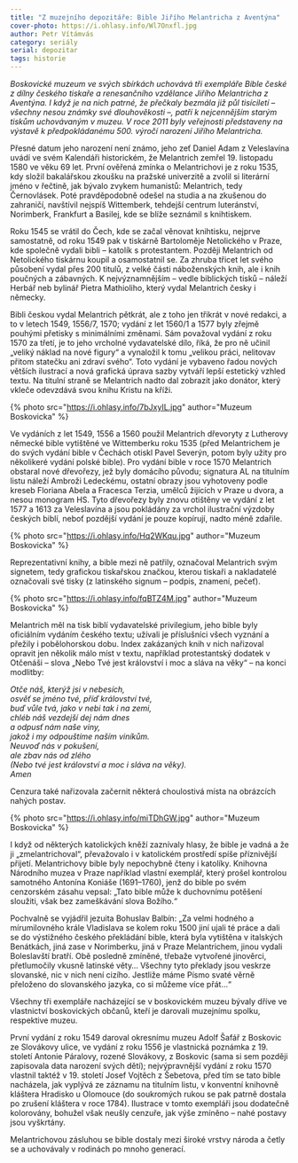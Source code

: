 ```yaml
---
title: "Z muzejního depozitáře: Bible Jiřího Melantricha z Aventýna"
cover-photo: https://i.ohlasy.info/Wl7Onxfl.jpg
author: Petr Vítámvás
category: seriály
serial: depozitar
tags: historie
---
```


*Boskovické muzeum ve svých sbírkách uchovává tři exempláře Bible české z dílny českého tiskaře a renesančního vzdělance Jiřího Melantricha z Aventýna. I když je na nich patrné, že přečkaly bezmála již půl tisíciletí – všechny nesou známky své dlouhověkosti –, patří k nejcennějším starým tiskům uchovávaným v muzeu. V roce 2011 byly veřejnosti představeny na výstavě k předpokládanému 500. výročí narození Jiřího Melantricha.*

Přesné datum jeho narození není známo, jeho zeť Daniel Adam z Veleslavína uvádí ve svém Kalendáři historickém, že Melantrich zemřel 19. listopadu 1580 ve věku 69 let. První ověřená zmínka o Melantrichovi je z roku 1535, kdy složil bakalářskou zkoušku na pražské univerzitě a zvolil si literární jméno v řečtině, jak bývalo zvykem humanistů: Melantrich, tedy Černovlásek. Poté pravděpodobně odešel na studia a na zkušenou do zahraničí, navštívil nejspíš Wittemberk, tehdejší centrum luteránství, Norimberk, Frankfurt a Basilej, kde se blíže seznámil s knihtiskem.

Roku 1545 se vrátil do Čech, kde se začal věnovat knihtisku, nejprve samostatně, od roku 1549 pak v tiskárně Bartoloměje Netolického v Praze, kde společně vydali bibli – katolík s protestantem. Později Melantrich od Netolického tiskárnu koupil a osamostatnil se. Za zhruba třicet let svého působení vydal přes 200 titulů, z velké části náboženských knih, ale i knih poučných a zábavných. K nejvýznamnějším – vedle biblických tisků – náleží Herbář neb bylinář Pietra Mathioliho, který vydal Melantrich česky i německy. 

Bibli českou vydal Melantrich pětkrát, ale z toho jen třikrát v nové redakci, a to v letech 1549, 1556/7, 1570; vydání z let 1560/1 a 1577 byly zřejmě pouhými přetisky s minimálními změnami. Sám považoval vydání z roku 1570 za třetí, je to jeho vrcholné vydavatelské dílo, říká, že pro ně učinil „veliký náklad na nové figury“ a vynaložil k tomu „velikou práci, nelitovav přitom statečku ani zdraví svého“. Toto vydání je vybaveno řadou nových větších ilustrací a nová grafická úprava sazby vytváří lepší estetický vzhled textu. Na titulní straně se Melantrich nadto dal zobrazit jako donátor, který vkleče odevzdává svou knihu Kristu na kříži.  

{% photo src="https://i.ohlasy.info/7bJxyIL.jpg" author="Muzeum Boskovicka" %}

Ve vydáních z let 1549, 1556 a 1560 použil Melantrich dřevoryty z Lutherovy německé bible vytištěné ve Wittemberku roku 1535 (před Melantrichem je do svých vydání bible v Čechách otiskl Pavel Severýn, potom byly užity pro několikeré vydání polské bible). Pro vydání bible v roce 1570 Melantrich obstaral nové dřevořezy, jež byly domácího původu; signatura AL na titulním listu náleží Ambroži Ledeckému, ostatní obrazy jsou vyhotoveny podle kreseb Floriana Abela a Fracesca Terzia, umělců žijících v Praze u dvora, a nesou monogram HS. Tyto dřevořezy byly znovu otištěny ve vydání z let 1577 a 1613 za Veleslavína a jsou pokládány za vrchol ilustrační výzdoby českých biblí, neboť pozdější vydání je pouze kopírují, nadto méně zdařile. 

{% photo src="https://i.ohlasy.info/Hq2WKqu.jpg" author="Muzeum Boskovicka" %}

Reprezentativní knihy, a bible mezi ně patřily, označoval Melantrich svým signetem, tedy grafickou tiskařskou značkou, kterou tiskaři a nakladatelé označovali své tisky (z latinského signum – podpis, znamení, pečeť).

{% photo src="https://i.ohlasy.info/fqBTZ4M.jpg" author="Muzeum Boskovicka" %}

Melantrich měl na tisk biblí vydavatelské privilegium, jeho bible byly oficiálním vydáním českého textu; užívali je příslušníci všech vyznání a přežily i pobělohorskou dobu. Index zakázaných knih v nich nařizoval opravit jen několik málo míst v textu, například protestantský dodatek v Otčenáši – slova „Nebo Tvé jest království i moc a sláva na věky“ – na konci modlitby:

*Otče náš, kterýž jsi v nebesích,  
osvěť se jméno tvé, příď království tvé,  
buď vůle tvá, jako v nebi tak i na zemi,  
chléb náš vezdejší dej nám dnes  
a odpusť nám naše viny,  
jakož i my odpouštíme naším viníkům.  
Neuvoď nás v pokušení,  
ale zbav nás od zlého  
(Nebo tvé jest království a moc i sláva na věky).  
Amen*

Cenzura také nařizovala začernit některá choulostivá místa na obrázcích nahých postav.

{% photo src="https://i.ohlasy.info/miTDhGW.jpg" author="Muzeum Boskovicka" %}

I když od některých katolických kněží zaznívaly hlasy, že bible je vadná a že ji „zmelantrichoval“, převažovalo i v katolickém prostředí spíše příznivější přijetí. Melantrichovy bible byly nepochybně čteny i katolíky. Knihovna Národního muzea v Praze například vlastní exemplář, který prošel kontrolou samotného Antonína Koniáše (1691–1760), jenž do bible po svém cenzorském zásahu vepsal: „Tato bible může k duchovnímu potěšení sloužiti, však bez zameškávání slova Božího.“ 

Pochvalně se vyjádřil jezuita Bohuslav Balbín: „Za velmi hodného a mírumilovného krále Vladislava se kolem roku 1500 jiní ujali té práce a dali se do výstižného českého překládání bible, která byla vytištěna v italských Benátkách, jiná zase v Norimberku, jiná v Praze Melantrichem, jinou vydali Boleslavští bratří. Obě posledně zmíněné, třebaže vytvořené jinověrci, přetlumočily vkusně latinské věty… Všechny tyto překlady jsou veskrze slovanské, nic v nich není cizího. Jestliže máme Písmo svaté věrně přeloženo do slovanského jazyka, co si můžeme více přát…“

Všechny tři exempláře nacházející se v boskovickém muzeu bývaly dříve ve vlastnictví boskovických občanů, kteří je darovali muzejnímu spolku, respektive muzeu.

První vydání z roku 1549 daroval okresnímu muzeu Adolf Šafář z Boskovic ze Slovákovy ulice, ve vydání z roku 1556 je vlastnická poznámka z 19. století Antonie Páralovy, rozené Slovákovy, z Boskovic (sama si sem později zapisovala data narození svých dětí); nejvýpravnější vydání z roku 1570 vlastnil taktéž v 19. století Josef Vojtěch z Šebetova, před tím se tato bible nacházela, jak vyplývá ze záznamu na titulním listu, v konventní knihovně kláštera Hradisko u Olomouce (do soukromých rukou se pak patrně dostala po zrušení kláštera v roce 1784). Ilustrace v tomto exempláři jsou dodatečně kolorovány, bohužel však neušly cenzuře, jak výše zmíněno – nahé postavy jsou vyškrtány.

Melantrichovou zásluhou se bible dostaly mezi široké vrstvy národa a četly se a uchovávaly v rodinách po mnoho generací.
